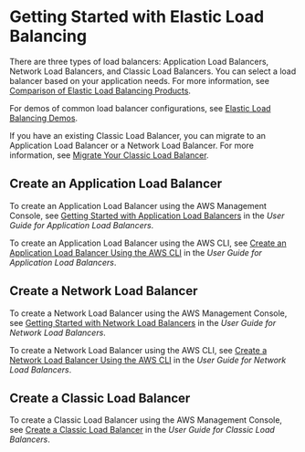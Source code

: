 # Getting Started with Elastic Load Balancing<a name="load-balancer-getting-started"></a>

There are three types of load balancers: Application Load Balancers, Network Load Balancers, and Classic Load Balancers\. You can select a load balancer based on your application needs\. For more information, see [Comparison of Elastic Load Balancing Products](https://aws.amazon.com/elasticloadbalancing/details/#compare)\.

For demos of common load balancer configurations, see [Elastic Load Balancing Demos](https://exampleloadbalancer.com/)\.

If you have an existing Classic Load Balancer, you can migrate to an Application Load Balancer or a Network Load Balancer\. For more information, see [Migrate Your Classic Load Balancer](migrate-to-application-load-balancer.md)\.

## Create an Application Load Balancer<a name="getting-started-alb"></a>

To create an Application Load Balancer using the AWS Management Console, see [Getting Started with Application Load Balancers](https://docs.aws.amazon.com/elasticloadbalancing/latest/application/application-load-balancer-getting-started.html) in the *User Guide for Application Load Balancers*\.

To create an Application Load Balancer using the AWS CLI, see [Create an Application Load Balancer Using the AWS CLI](https://docs.aws.amazon.com/elasticloadbalancing/latest/application/tutorial-application-load-balancer-cli.html) in the *User Guide for Application Load Balancers*\.

## Create a Network Load Balancer<a name="getting-started-nlb"></a>

To create a Network Load Balancer using the AWS Management Console, see [Getting Started with Network Load Balancers](https://docs.aws.amazon.com/elasticloadbalancing/latest/network/network-load-balancer-getting-started.html) in the *User Guide for Network Load Balancers*\.

To create a Network Load Balancer using the AWS CLI, see [Create a Network Load Balancer Using the AWS CLI](https://docs.aws.amazon.com/elasticloadbalancing/latest/network/network-load-balancer-cli.html) in the *User Guide for Network Load Balancers*\.

## Create a Classic Load Balancer<a name="getting-started-clb"></a>

To create a Classic Load Balancer using the AWS Management Console, see [Create a Classic Load Balancer](https://docs.aws.amazon.com/elasticloadbalancing/latest/classic/elb-getting-started.html) in the *User Guide for Classic Load Balancers*\.